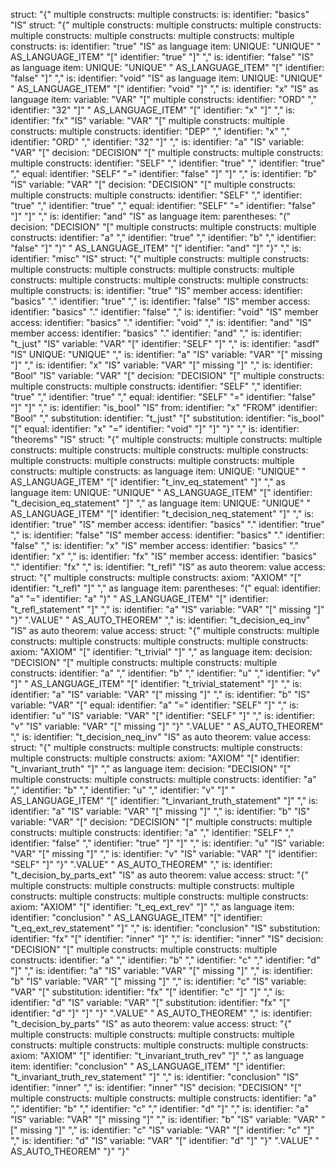 struct:
    "{"
    multiple constructs:
        multiple constructs:
            is:
                identifier:
                    "basics"
                "IS"
                struct:
                    "{"
                    multiple constructs:
                        multiple constructs:
                            multiple constructs:
                                multiple constructs:
                                    multiple constructs:
                                        multiple constructs:
                                            multiple constructs:
                                                is:
                                                    identifier:
                                                        "true"
                                                    "IS"
                                                    as language item:
                                                        UNIQUE:
                                                            "UNIQUE"
                                                        " AS_LANGUAGE_ITEM"
                                                        "["
                                                        identifier:
                                                            "true"
                                                        "]"
                                                ","
                                                is:
                                                    identifier:
                                                        "false"
                                                    "IS"
                                                    as language item:
                                                        UNIQUE:
                                                            "UNIQUE"
                                                        " AS_LANGUAGE_ITEM"
                                                        "["
                                                        identifier:
                                                            "false"
                                                        "]"
                                            ","
                                            is:
                                                identifier:
                                                    "void"
                                                "IS"
                                                as language item:
                                                    UNIQUE:
                                                        "UNIQUE"
                                                    " AS_LANGUAGE_ITEM"
                                                    "["
                                                    identifier:
                                                        "void"
                                                    "]"
                                        ","
                                        is:
                                            identifier:
                                                "x"
                                            "IS"
                                            as language item:
                                                variable:
                                                    "VAR"
                                                    "["
                                                    multiple constructs:
                                                        identifier:
                                                            "ORD"
                                                        ","
                                                        identifier:
                                                            "32"
                                                    "]"
                                                " AS_LANGUAGE_ITEM"
                                                "["
                                                identifier:
                                                    "x"
                                                "]"
                                    ","
                                    is:
                                        identifier:
                                            "fx"
                                        "IS"
                                        variable:
                                            "VAR"
                                            "["
                                            multiple constructs:
                                                multiple constructs:
                                                    multiple constructs:
                                                        identifier:
                                                            "DEP"
                                                        ","
                                                        identifier:
                                                            "x"
                                                    ","
                                                    identifier:
                                                        "ORD"
                                                ","
                                                identifier:
                                                    "32"
                                            "]"
                                ","
                                is:
                                    identifier:
                                        "a"
                                    "IS"
                                    variable:
                                        "VAR"
                                        "["
                                        decision:
                                            "DECISION"
                                            "["
                                            multiple constructs:
                                                multiple constructs:
                                                    multiple constructs:
                                                        identifier:
                                                            "SELF"
                                                        ","
                                                        identifier:
                                                            "true"
                                                    ","
                                                    identifier:
                                                        "true"
                                                ","
                                                equal:
                                                    identifier:
                                                        "SELF"
                                                    "="
                                                    identifier:
                                                        "false"
                                            "]"
                                        "]"
                            ","
                            is:
                                identifier:
                                    "b"
                                "IS"
                                variable:
                                    "VAR"
                                    "["
                                    decision:
                                        "DECISION"
                                        "["
                                        multiple constructs:
                                            multiple constructs:
                                                multiple constructs:
                                                    identifier:
                                                        "SELF"
                                                    ","
                                                    identifier:
                                                        "true"
                                                ","
                                                identifier:
                                                    "true"
                                            ","
                                            equal:
                                                identifier:
                                                    "SELF"
                                                "="
                                                identifier:
                                                    "false"
                                        "]"
                                    "]"
                        ","
                        is:
                            identifier:
                                "and"
                            "IS"
                            as language item:
                                parentheses:
                                    "("
                                    decision:
                                        "DECISION"
                                        "["
                                        multiple constructs:
                                            multiple constructs:
                                                multiple constructs:
                                                    identifier:
                                                        "a"
                                                    ","
                                                    identifier:
                                                        "true"
                                                ","
                                                identifier:
                                                    "b"
                                            ","
                                            identifier:
                                                "false"
                                        "]"
                                    ")"
                                " AS_LANGUAGE_ITEM"
                                "["
                                identifier:
                                    "and"
                                "]"
                    "}"
            ","
            is:
                identifier:
                    "misc"
                "IS"
                struct:
                    "{"
                    multiple constructs:
                        multiple constructs:
                            multiple constructs:
                                multiple constructs:
                                    multiple constructs:
                                        multiple constructs:
                                            multiple constructs:
                                                multiple constructs:
                                                    multiple constructs:
                                                        multiple constructs:
                                                            is:
                                                                identifier:
                                                                    "true"
                                                                "IS"
                                                                member access:
                                                                    identifier:
                                                                        "basics"
                                                                    "."
                                                                    identifier:
                                                                        "true"
                                                            ","
                                                            is:
                                                                identifier:
                                                                    "false"
                                                                "IS"
                                                                member access:
                                                                    identifier:
                                                                        "basics"
                                                                    "."
                                                                    identifier:
                                                                        "false"
                                                        ","
                                                        is:
                                                            identifier:
                                                                "void"
                                                            "IS"
                                                            member access:
                                                                identifier:
                                                                    "basics"
                                                                "."
                                                                identifier:
                                                                    "void"
                                                    ","
                                                    is:
                                                        identifier:
                                                            "and"
                                                        "IS"
                                                        member access:
                                                            identifier:
                                                                "basics"
                                                            "."
                                                            identifier:
                                                                "and"
                                                ","
                                                is:
                                                    identifier:
                                                        "t_just"
                                                    "IS"
                                                    variable:
                                                        "VAR"
                                                        "["
                                                        identifier:
                                                            "SELF"
                                                        "]"
                                            ","
                                            is:
                                                identifier:
                                                    "asdf"
                                                "IS"
                                                UNIQUE:
                                                    "UNIQUE"
                                        ","
                                        is:
                                            identifier:
                                                "a"
                                            "IS"
                                            variable:
                                                "VAR"
                                                "["
                                                missing
                                                "]"
                                    ","
                                    is:
                                        identifier:
                                            "x"
                                        "IS"
                                        variable:
                                            "VAR"
                                            "["
                                            missing
                                            "]"
                                ","
                                is:
                                    identifier:
                                        "Bool"
                                    "IS"
                                    variable:
                                        "VAR"
                                        "["
                                        decision:
                                            "DECISION"
                                            "["
                                            multiple constructs:
                                                multiple constructs:
                                                    multiple constructs:
                                                        identifier:
                                                            "SELF"
                                                        ","
                                                        identifier:
                                                            "true"
                                                    ","
                                                    identifier:
                                                        "true"
                                                ","
                                                equal:
                                                    identifier:
                                                        "SELF"
                                                    "="
                                                    identifier:
                                                        "false"
                                            "]"
                                        "]"
                            ","
                            is:
                                identifier:
                                    "is_bool"
                                "IS"
                                from:
                                    identifier:
                                        "x"
                                    "FROM"
                                    identifier:
                                        "Bool"
                        ","
                        substitution:
                            identifier:
                                "t_just"
                            "["
                            substitution:
                                identifier:
                                    "is_bool"
                                "["
                                equal:
                                    identifier:
                                        "x"
                                    "="
                                    identifier:
                                        "void"
                                "]"
                            "]"
                    "}"
        ","
        is:
            identifier:
                "theorems"
            "IS"
            struct:
                "{"
                multiple constructs:
                    multiple constructs:
                        multiple constructs:
                            multiple constructs:
                                multiple constructs:
                                    multiple constructs:
                                        multiple constructs:
                                            multiple constructs:
                                                multiple constructs:
                                                    multiple constructs:
                                                        multiple constructs:
                                                            as language item:
                                                                UNIQUE:
                                                                    "UNIQUE"
                                                                " AS_LANGUAGE_ITEM"
                                                                "["
                                                                identifier:
                                                                    "t_inv_eq_statement"
                                                                "]"
                                                            ","
                                                            as language item:
                                                                UNIQUE:
                                                                    "UNIQUE"
                                                                " AS_LANGUAGE_ITEM"
                                                                "["
                                                                identifier:
                                                                    "t_decision_eq_statement"
                                                                "]"
                                                        ","
                                                        as language item:
                                                            UNIQUE:
                                                                "UNIQUE"
                                                            " AS_LANGUAGE_ITEM"
                                                            "["
                                                            identifier:
                                                                "t_decision_neq_statement"
                                                            "]"
                                                    ","
                                                    is:
                                                        identifier:
                                                            "true"
                                                        "IS"
                                                        member access:
                                                            identifier:
                                                                "basics"
                                                            "."
                                                            identifier:
                                                                "true"
                                                ","
                                                is:
                                                    identifier:
                                                        "false"
                                                    "IS"
                                                    member access:
                                                        identifier:
                                                            "basics"
                                                        "."
                                                        identifier:
                                                            "false"
                                            ","
                                            is:
                                                identifier:
                                                    "x"
                                                "IS"
                                                member access:
                                                    identifier:
                                                        "basics"
                                                    "."
                                                    identifier:
                                                        "x"
                                        ","
                                        is:
                                            identifier:
                                                "fx"
                                            "IS"
                                            member access:
                                                identifier:
                                                    "basics"
                                                "."
                                                identifier:
                                                    "fx"
                                    ","
                                    is:
                                        identifier:
                                            "t_refl"
                                        "IS"
                                        as auto theorem:
                                            value access:
                                                struct:
                                                    "{"
                                                    multiple constructs:
                                                        multiple constructs:
                                                            axiom:
                                                                "AXIOM"
                                                                "["
                                                                identifier:
                                                                    "t_refl"
                                                                "]"
                                                            ","
                                                            as language item:
                                                                parentheses:
                                                                    "("
                                                                    equal:
                                                                        identifier:
                                                                            "a"
                                                                        "="
                                                                        identifier:
                                                                            "a"
                                                                    ")"
                                                                " AS_LANGUAGE_ITEM"
                                                                "["
                                                                identifier:
                                                                    "t_refl_statement"
                                                                "]"
                                                        ","
                                                        is:
                                                            identifier:
                                                                "a"
                                                            "IS"
                                                            variable:
                                                                "VAR"
                                                                "["
                                                                missing
                                                                "]"
                                                    "}"
                                                ".VALUE"
                                            " AS_AUTO_THEOREM"
                                ","
                                is:
                                    identifier:
                                        "t_decision_eq_inv"
                                    "IS"
                                    as auto theorem:
                                        value access:
                                            struct:
                                                "{"
                                                multiple constructs:
                                                    multiple constructs:
                                                        multiple constructs:
                                                            multiple constructs:
                                                                multiple constructs:
                                                                    axiom:
                                                                        "AXIOM"
                                                                        "["
                                                                        identifier:
                                                                            "t_trivial"
                                                                        "]"
                                                                    ","
                                                                    as language item:
                                                                        decision:
                                                                            "DECISION"
                                                                            "["
                                                                            multiple constructs:
                                                                                multiple constructs:
                                                                                    multiple constructs:
                                                                                        identifier:
                                                                                            "a"
                                                                                        ","
                                                                                        identifier:
                                                                                            "b"
                                                                                    ","
                                                                                    identifier:
                                                                                        "u"
                                                                                ","
                                                                                identifier:
                                                                                    "v"
                                                                            "]"
                                                                        " AS_LANGUAGE_ITEM"
                                                                        "["
                                                                        identifier:
                                                                            "t_trivial_statement"
                                                                        "]"
                                                                ","
                                                                is:
                                                                    identifier:
                                                                        "a"
                                                                    "IS"
                                                                    variable:
                                                                        "VAR"
                                                                        "["
                                                                        missing
                                                                        "]"
                                                            ","
                                                            is:
                                                                identifier:
                                                                    "b"
                                                                "IS"
                                                                variable:
                                                                    "VAR"
                                                                    "["
                                                                    equal:
                                                                        identifier:
                                                                            "a"
                                                                        "="
                                                                        identifier:
                                                                            "SELF"
                                                                    "]"
                                                        ","
                                                        is:
                                                            identifier:
                                                                "u"
                                                            "IS"
                                                            variable:
                                                                "VAR"
                                                                "["
                                                                identifier:
                                                                    "SELF"
                                                                "]"
                                                    ","
                                                    is:
                                                        identifier:
                                                            "v"
                                                        "IS"
                                                        variable:
                                                            "VAR"
                                                            "["
                                                            missing
                                                            "]"
                                                "}"
                                            ".VALUE"
                                        " AS_AUTO_THEOREM"
                            ","
                            is:
                                identifier:
                                    "t_decision_neq_inv"
                                "IS"
                                as auto theorem:
                                    value access:
                                        struct:
                                            "{"
                                            multiple constructs:
                                                multiple constructs:
                                                    multiple constructs:
                                                        multiple constructs:
                                                            multiple constructs:
                                                                axiom:
                                                                    "AXIOM"
                                                                    "["
                                                                    identifier:
                                                                        "t_invariant_truth"
                                                                    "]"
                                                                ","
                                                                as language item:
                                                                    decision:
                                                                        "DECISION"
                                                                        "["
                                                                        multiple constructs:
                                                                            multiple constructs:
                                                                                multiple constructs:
                                                                                    identifier:
                                                                                        "a"
                                                                                    ","
                                                                                    identifier:
                                                                                        "b"
                                                                                ","
                                                                                identifier:
                                                                                    "u"
                                                                            ","
                                                                            identifier:
                                                                                "v"
                                                                        "]"
                                                                    " AS_LANGUAGE_ITEM"
                                                                    "["
                                                                    identifier:
                                                                        "t_invariant_truth_statement"
                                                                    "]"
                                                            ","
                                                            is:
                                                                identifier:
                                                                    "a"
                                                                "IS"
                                                                variable:
                                                                    "VAR"
                                                                    "["
                                                                    missing
                                                                    "]"
                                                        ","
                                                        is:
                                                            identifier:
                                                                "b"
                                                            "IS"
                                                            variable:
                                                                "VAR"
                                                                "["
                                                                decision:
                                                                    "DECISION"
                                                                    "["
                                                                    multiple constructs:
                                                                        multiple constructs:
                                                                            multiple constructs:
                                                                                identifier:
                                                                                    "a"
                                                                                ","
                                                                                identifier:
                                                                                    "SELF"
                                                                            ","
                                                                            identifier:
                                                                                "false"
                                                                        ","
                                                                        identifier:
                                                                            "true"
                                                                    "]"
                                                                "]"
                                                    ","
                                                    is:
                                                        identifier:
                                                            "u"
                                                        "IS"
                                                        variable:
                                                            "VAR"
                                                            "["
                                                            missing
                                                            "]"
                                                ","
                                                is:
                                                    identifier:
                                                        "v"
                                                    "IS"
                                                    variable:
                                                        "VAR"
                                                        "["
                                                        identifier:
                                                            "SELF"
                                                        "]"
                                            "}"
                                        ".VALUE"
                                    " AS_AUTO_THEOREM"
                        ","
                        is:
                            identifier:
                                "t_decision_by_parts_ext"
                            "IS"
                            as auto theorem:
                                value access:
                                    struct:
                                        "{"
                                        multiple constructs:
                                            multiple constructs:
                                                multiple constructs:
                                                    multiple constructs:
                                                        multiple constructs:
                                                            multiple constructs:
                                                                multiple constructs:
                                                                    axiom:
                                                                        "AXIOM"
                                                                        "["
                                                                        identifier:
                                                                            "t_eq_ext_rev"
                                                                        "]"
                                                                    ","
                                                                    as language item:
                                                                        identifier:
                                                                            "conclusion"
                                                                        " AS_LANGUAGE_ITEM"
                                                                        "["
                                                                        identifier:
                                                                            "t_eq_ext_rev_statement"
                                                                        "]"
                                                                ","
                                                                is:
                                                                    identifier:
                                                                        "conclusion"
                                                                    "IS"
                                                                    substitution:
                                                                        identifier:
                                                                            "fx"
                                                                        "["
                                                                        identifier:
                                                                            "inner"
                                                                        "]"
                                                            ","
                                                            is:
                                                                identifier:
                                                                    "inner"
                                                                "IS"
                                                                decision:
                                                                    "DECISION"
                                                                    "["
                                                                    multiple constructs:
                                                                        multiple constructs:
                                                                            multiple constructs:
                                                                                identifier:
                                                                                    "a"
                                                                                ","
                                                                                identifier:
                                                                                    "b"
                                                                            ","
                                                                            identifier:
                                                                                "c"
                                                                        ","
                                                                        identifier:
                                                                            "d"
                                                                    "]"
                                                        ","
                                                        is:
                                                            identifier:
                                                                "a"
                                                            "IS"
                                                            variable:
                                                                "VAR"
                                                                "["
                                                                missing
                                                                "]"
                                                    ","
                                                    is:
                                                        identifier:
                                                            "b"
                                                        "IS"
                                                        variable:
                                                            "VAR"
                                                            "["
                                                            missing
                                                            "]"
                                                ","
                                                is:
                                                    identifier:
                                                        "c"
                                                    "IS"
                                                    variable:
                                                        "VAR"
                                                        "["
                                                        substitution:
                                                            identifier:
                                                                "fx"
                                                            "["
                                                            identifier:
                                                                "c"
                                                            "]"
                                                        "]"
                                            ","
                                            is:
                                                identifier:
                                                    "d"
                                                "IS"
                                                variable:
                                                    "VAR"
                                                    "["
                                                    substitution:
                                                        identifier:
                                                            "fx"
                                                        "["
                                                        identifier:
                                                            "d"
                                                        "]"
                                                    "]"
                                        "}"
                                    ".VALUE"
                                " AS_AUTO_THEOREM"
                    ","
                    is:
                        identifier:
                            "t_decision_by_parts"
                        "IS"
                        as auto theorem:
                            value access:
                                struct:
                                    "{"
                                    multiple constructs:
                                        multiple constructs:
                                            multiple constructs:
                                                multiple constructs:
                                                    multiple constructs:
                                                        multiple constructs:
                                                            multiple constructs:
                                                                axiom:
                                                                    "AXIOM"
                                                                    "["
                                                                    identifier:
                                                                        "t_invariant_truth_rev"
                                                                    "]"
                                                                ","
                                                                as language item:
                                                                    identifier:
                                                                        "conclusion"
                                                                    " AS_LANGUAGE_ITEM"
                                                                    "["
                                                                    identifier:
                                                                        "t_invariant_truth_rev_statement"
                                                                    "]"
                                                            ","
                                                            is:
                                                                identifier:
                                                                    "conclusion"
                                                                "IS"
                                                                identifier:
                                                                    "inner"
                                                        ","
                                                        is:
                                                            identifier:
                                                                "inner"
                                                            "IS"
                                                            decision:
                                                                "DECISION"
                                                                "["
                                                                multiple constructs:
                                                                    multiple constructs:
                                                                        multiple constructs:
                                                                            identifier:
                                                                                "a"
                                                                            ","
                                                                            identifier:
                                                                                "b"
                                                                        ","
                                                                        identifier:
                                                                            "c"
                                                                    ","
                                                                    identifier:
                                                                        "d"
                                                                "]"
                                                    ","
                                                    is:
                                                        identifier:
                                                            "a"
                                                        "IS"
                                                        variable:
                                                            "VAR"
                                                            "["
                                                            missing
                                                            "]"
                                                ","
                                                is:
                                                    identifier:
                                                        "b"
                                                    "IS"
                                                    variable:
                                                        "VAR"
                                                        "["
                                                        missing
                                                        "]"
                                            ","
                                            is:
                                                identifier:
                                                    "c"
                                                "IS"
                                                variable:
                                                    "VAR"
                                                    "["
                                                    identifier:
                                                        "c"
                                                    "]"
                                        ","
                                        is:
                                            identifier:
                                                "d"
                                            "IS"
                                            variable:
                                                "VAR"
                                                "["
                                                identifier:
                                                    "d"
                                                "]"
                                    "}"
                                ".VALUE"
                            " AS_AUTO_THEOREM"
                "}"
    "}"